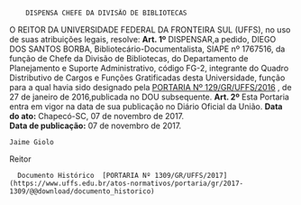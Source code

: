        DISPENSA CHEFE DA DIVISÃO DE BIBLIOTECAS  

 O REITOR DA UNIVERSIDADE FEDERAL DA FRONTEIRA SUL (UFFS), no uso de suas atribuições legais, resolve:   **Art. 1º** DISPENSAR,a pedido, DIEGO DOS SANTOS BORBA, Bibliotecário-Documentalista, SIAPE nº 1767516, da função de Chefe da Divisão de Bibliotecas, do Departamento de Planejamento e Suporte Administrativo, código FG-2, integrante do Quadro Distributivo de Cargos e Funções Gratificadas desta Universidade, função para a qual havia sido designado pela [PORTARIA Nº 129/GR/UFFS/2016](https://www.uffs.edu.br/atos-normativos/portaria/gr/2016-0129)  , de 27 de janeiro de 2016,publicada no DOU subsequente.   **Art. 2º** Esta Portaria entra em vigor na data de sua publicação no Diário Oficial da União.      **Data do ato:** Chapecó-SC, 07 de novembro de 2017.   
 **Data de publicação:**  07 de novembro de 2017. 

    Jaime Giolo   
 Reitor 

      Documento Histórico  [PORTARIA Nº 1309/GR/UFFS/2017](https://www.uffs.edu.br/atos-normativos/portaria/gr/2017-1309/@@download/documento_historico)     
      